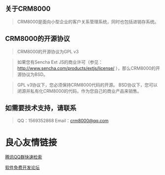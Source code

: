 关于CRM8000
-------------
>CRM8000是面向小型企业的客户关系管理系统，同时也包括进销存系统。

CRM8000的开源协议
-------------
>CRM8000的开源协议为GPL v3

>如果您有Sencha Ext JS的商业许可（参见： http://www.sencha.com/products/extjs/license/ ），那么CRM8000的开源协议为BSD。

>GPL v3协议下，您必须保持CRM8000代码的开源。 
>BSD协议下，您可以闭源并私有化CRM8000的代码，作为您自己的商业产品来销售。

 

如需要技术支持，请联系
-------------
>QQ：1569352868
>Email：crm8000@qq.com


 # 良心友情链接

[腾讯QQ群快速检索](http://u.720life.cn/s/8cf73f7c)

[软件免费开发论坛](http://u.720life.cn/s/bbb01dc0)